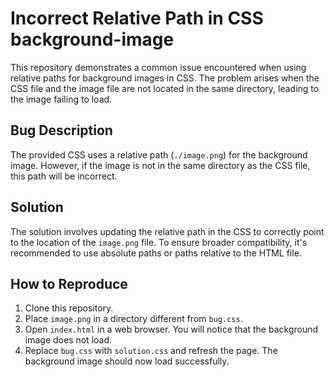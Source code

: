 # Incorrect Relative Path in CSS background-image

This repository demonstrates a common issue encountered when using relative paths for background images in CSS. The problem arises when the CSS file and the image file are not located in the same directory, leading to the image failing to load.

## Bug Description
The provided CSS uses a relative path (`./image.png`) for the background image. However, if the image is not in the same directory as the CSS file, this path will be incorrect.

## Solution
The solution involves updating the relative path in the CSS to correctly point to the location of the `image.png` file. To ensure broader compatibility, it's recommended to use absolute paths or paths relative to the HTML file.

## How to Reproduce
1. Clone this repository.
2. Place `image.png` in a directory different from `bug.css`.
3. Open `index.html` in a web browser. You will notice that the background image does not load.
4. Replace `bug.css` with `solution.css` and refresh the page. The background image should now load successfully.